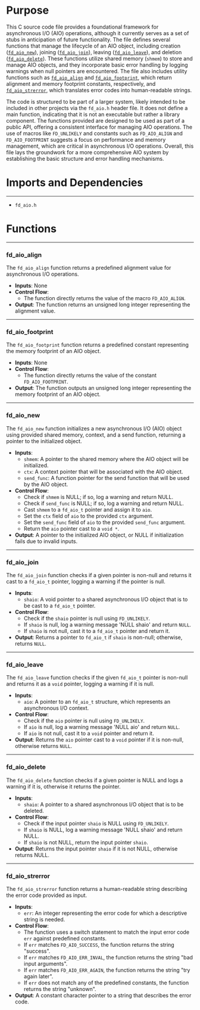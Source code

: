 # Purpose
This C source code file provides a foundational framework for asynchronous I/O (AIO) operations, although it currently serves as a set of stubs in anticipation of future functionality. The file defines several functions that manage the lifecycle of an AIO object, including creation ([`fd_aio_new`](#fd_aio_new)), joining ([`fd_aio_join`](#fd_aio_join)), leaving ([`fd_aio_leave`](#fd_aio_leave)), and deletion ([`fd_aio_delete`](#fd_aio_delete)). These functions utilize shared memory (`shmem`) to store and manage AIO objects, and they incorporate basic error handling by logging warnings when null pointers are encountered. The file also includes utility functions such as [`fd_aio_align`](#fd_aio_align) and [`fd_aio_footprint`](#fd_aio_footprint), which return alignment and memory footprint constants, respectively, and [`fd_aio_strerror`](#fd_aio_strerror), which translates error codes into human-readable strings.

The code is structured to be part of a larger system, likely intended to be included in other projects via the `fd_aio.h` header file. It does not define a main function, indicating that it is not an executable but rather a library component. The functions provided are designed to be used as part of a public API, offering a consistent interface for managing AIO operations. The use of macros like `FD_UNLIKELY` and constants such as `FD_AIO_ALIGN` and `FD_AIO_FOOTPRINT` suggests a focus on performance and memory management, which are critical in asynchronous I/O operations. Overall, this file lays the groundwork for a more comprehensive AIO system by establishing the basic structure and error handling mechanisms.
# Imports and Dependencies

---
- `fd_aio.h`


# Functions

---
### fd\_aio\_align<!-- {{#callable:fd_aio_align}} -->
The `fd_aio_align` function returns a predefined alignment value for asynchronous I/O operations.
- **Inputs**: None
- **Control Flow**:
    - The function directly returns the value of the macro `FD_AIO_ALIGN`.
- **Output**: The function returns an unsigned long integer representing the alignment value.


---
### fd\_aio\_footprint<!-- {{#callable:fd_aio_footprint}} -->
The `fd_aio_footprint` function returns a predefined constant representing the memory footprint of an AIO object.
- **Inputs**: None
- **Control Flow**:
    - The function directly returns the value of the constant `FD_AIO_FOOTPRINT`.
- **Output**: The function outputs an unsigned long integer representing the memory footprint of an AIO object.


---
### fd\_aio\_new<!-- {{#callable:fd_aio_new}} -->
The `fd_aio_new` function initializes a new asynchronous I/O (AIO) object using provided shared memory, context, and a send function, returning a pointer to the initialized object.
- **Inputs**:
    - `shmem`: A pointer to the shared memory where the AIO object will be initialized.
    - `ctx`: A context pointer that will be associated with the AIO object.
    - `send_func`: A function pointer for the send function that will be used by the AIO object.
- **Control Flow**:
    - Check if `shmem` is NULL; if so, log a warning and return NULL.
    - Check if `send_func` is NULL; if so, log a warning and return NULL.
    - Cast `shmem` to a `fd_aio_t` pointer and assign it to `aio`.
    - Set the `ctx` field of `aio` to the provided `ctx` argument.
    - Set the `send_func` field of `aio` to the provided `send_func` argument.
    - Return the `aio` pointer cast to a `void *`.
- **Output**: A pointer to the initialized AIO object, or NULL if initialization fails due to invalid inputs.


---
### fd\_aio\_join<!-- {{#callable:fd_aio_join}} -->
The `fd_aio_join` function checks if a given pointer is non-null and returns it cast to a `fd_aio_t` pointer, logging a warning if the pointer is null.
- **Inputs**:
    - `shaio`: A void pointer to a shared asynchronous I/O object that is to be cast to a `fd_aio_t` pointer.
- **Control Flow**:
    - Check if the `shaio` pointer is null using `FD_UNLIKELY`.
    - If `shaio` is null, log a warning message 'NULL shaio' and return `NULL`.
    - If `shaio` is not null, cast it to a `fd_aio_t` pointer and return it.
- **Output**: Returns a pointer to `fd_aio_t` if `shaio` is non-null; otherwise, returns `NULL`.


---
### fd\_aio\_leave<!-- {{#callable:fd_aio_leave}} -->
The `fd_aio_leave` function checks if the given `fd_aio_t` pointer is non-null and returns it as a `void` pointer, logging a warning if it is null.
- **Inputs**:
    - `aio`: A pointer to an `fd_aio_t` structure, which represents an asynchronous I/O context.
- **Control Flow**:
    - Check if the `aio` pointer is null using `FD_UNLIKELY`.
    - If `aio` is null, log a warning message 'NULL aio' and return `NULL`.
    - If `aio` is not null, cast it to a `void` pointer and return it.
- **Output**: Returns the `aio` pointer cast to a `void` pointer if it is non-null, otherwise returns `NULL`.


---
### fd\_aio\_delete<!-- {{#callable:fd_aio_delete}} -->
The `fd_aio_delete` function checks if a given pointer is NULL and logs a warning if it is, otherwise it returns the pointer.
- **Inputs**:
    - `shaio`: A pointer to a shared asynchronous I/O object that is to be deleted.
- **Control Flow**:
    - Check if the input pointer `shaio` is NULL using `FD_UNLIKELY`.
    - If `shaio` is NULL, log a warning message 'NULL shaio' and return NULL.
    - If `shaio` is not NULL, return the input pointer `shaio`.
- **Output**: Returns the input pointer `shaio` if it is not NULL, otherwise returns NULL.


---
### fd\_aio\_strerror<!-- {{#callable:fd_aio_strerror}} -->
The `fd_aio_strerror` function returns a human-readable string describing the error code provided as input.
- **Inputs**:
    - `err`: An integer representing the error code for which a descriptive string is needed.
- **Control Flow**:
    - The function uses a switch statement to match the input error code `err` against predefined constants.
    - If `err` matches `FD_AIO_SUCCESS`, the function returns the string "success".
    - If `err` matches `FD_AIO_ERR_INVAL`, the function returns the string "bad input arguments".
    - If `err` matches `FD_AIO_ERR_AGAIN`, the function returns the string "try again later".
    - If `err` does not match any of the predefined constants, the function returns the string "unknown".
- **Output**: A constant character pointer to a string that describes the error code.


